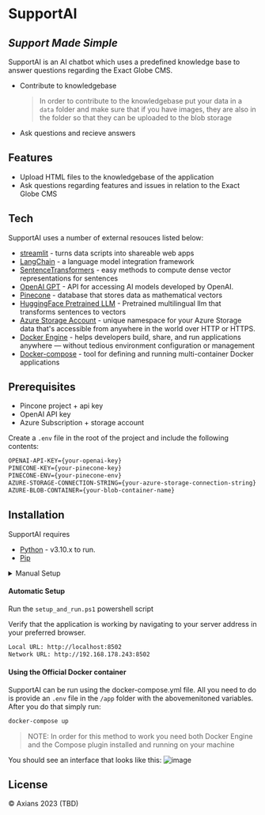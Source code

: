 # SupportAI
## _Support Made Simple_

SupportAI is an AI chatbot which uses a predefined knowledge base to answer questions
regarding the Exact Globe CMS.

- Contribute to knowledgebase
  > In order to contribute to the knowledgebase put your data in a `data` folder and make sure that if you have images, they are also in the folder so that they can be uploaded to the blob storage 
- Ask questions and recieve answers

## Features

- Upload HTML files to the knowledgebase of the application
- Ask questions regarding features and issues in relation to the Exact Globe CMS

## Tech

SupportAI uses a number of external resouces listed below:

- [streamlit] - turns data scripts into shareable web apps
- [LangChain] - a language model integration framework
- [SentenceTransformers] - easy methods to compute dense vector representations for sentences
- [OpenAI GPT] - API for accessing AI models developed by OpenAI.
- [Pinecone] - database that stores data as mathematical vectors
- [HuggingFace Pretrained LLM] - Pretrained multilingual llm that transforms sentences to vectors
- [Azure Storage Account] - unique namespace for your Azure Storage data that's accessible from anywhere in the world over HTTP or HTTPS.
- [Docker Engine] - helps developers build, share, and run applications anywhere — without tedious environment configuration or management
- [Docker-compose] -  tool for defining and running multi-container Docker applications

## Prerequisites
- Pincone project + api key
- OpenAI API key
- Azure Subscription + storage account

Create a `.env` file in the root of the project and include the following contents:
```sh
OPENAI-API-KEY={your-openai-key}
PINECONE-KEY={your-pinecone-key}
PINECONE-ENV={your-pinecone-env}
AZURE-STORAGE-CONNECTION-STRING={your-azure-storage-connection-string}
AZURE-BLOB-CONTAINER={your-blob-container-name}
```

## Installation

SupportAI requires 
- [Python] - v3.10.x to run.
- [Pip]

<details>
<summary>Manual Setup</summary>
Create a venv, install the dependencies and start the server.

```sh
python -m venv .\.venv
.\.venv\Scripts\Activate.ps1
pip install -r .\requirements.txt
streamlit run .\main.py
```
</details>

#### Automatic Setup
Run the `setup_and_run.ps1` powershell script

Verify that the application is working by navigating to your server address in
your preferred browser.
```sh
Local URL: http://localhost:8502
Network URL: http://192.168.178.243:8502
```

#### Using the Official Docker container
SupportAI can be run using the docker-compose.yml file. All you need to do is provide an `.env` file in the `/app` folder with the 
abovemenitoned variables. After you do that simply run:

```sh
docker-compose up
```
> NOTE: In order for this method to work you need both Docker Engine and the Compose plugin installed and running on your machine

You should see an interface that looks like this:
![image](https://github.com/Axians-AI/AxiansSupportAI/assets/102069965/e35952bb-d2ab-47e1-a286-9a4fa106c99f)

## License

© Axians 2023 (TBD)

   [streamlit]: <https://streamlit.io/>
   [LangChain]: <https://www.langchain.com/>
   [SentenceTransformers]: <https://www.sbert.net/>
   [OpenAI GPT]: <https://openai.com/>
   [Pinecone]: <https://www.pinecone.io/>
   [HuggingFace Pretrained LLM]: <https://huggingface.co/sentence-transformers/paraphrase-multilingual-MiniLM-L12-v2>
   [Azure Storage Account]: <https://learn.microsoft.com/en-us/azure/storage/common/storage-account-overview>
   [Python]: <https://www.python.org/>
   [Pip]: <https://pip.pypa.io/en/stable/installation/>
   [Docker Engine]: <https://www.docker.com/>
   [Docker-compose]: <https://docs.docker.com/compose/>
